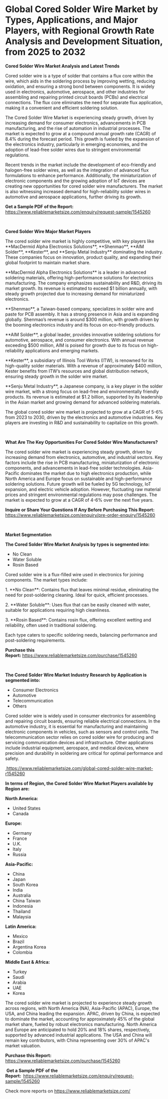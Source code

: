 <p><h1>Global Cored Solder Wire Market by Types, Applications, and Major Players, with Regional Growth Rate Analysis and Development Situation, from 2025 to 2032</h1></p><p><strong>Cored Solder Wire Market Analysis and Latest Trends</strong></p>
<p><p>Cored solder wire is a type of solder that contains a flux core within the wire, which aids in the soldering process by improving wetting, reducing oxidation, and ensuring a strong bond between components. It is widely used in electronics, automotive, aerospace, and other industries for assembling and repairing printed circuit boards (PCBs) and electrical connections. The flux core eliminates the need for separate flux application, making it a convenient and efficient soldering solution.</p><p>The Cored Solder Wire Market is experiencing steady growth, driven by increasing demand for consumer electronics, advancements in PCB manufacturing, and the rise of automation in industrial processes. The market is expected to grow at a compound annual growth rate (CAGR) of 8.4% during the forecast period. This growth is fueled by the expansion of the electronics industry, particularly in emerging economies, and the adoption of lead-free solder wires due to stringent environmental regulations.</p><p>Recent trends in the market include the development of eco-friendly and halogen-free solder wires, as well as the integration of advanced flux formulations to enhance performance. Additionally, the miniaturization of electronic components and the growing adoption of IoT devices are creating new opportunities for cored solder wire manufacturers. The market is also witnessing increased demand for high-reliability solder wires in automotive and aerospace applications, further driving its growth.</p></p>
<p><strong>Get a Sample PDF of the Report:&nbsp;</strong> <a href="https://www.reliablemarketsize.com/enquiry/request-sample/1545260?utm_campaign=1888&utm_medium=2&utm_source=Github&utm_content=ia&utm_term=26012025&utm_id=cored-solder-wire">https://www.reliablemarketsize.com/enquiry/request-sample/1545260</a></p>
<p>&nbsp;</p>
<p><strong>Cored Solder Wire Major Market Players</strong></p>
<p><p>The cored solder wire market is highly competitive, with key players like **MacDermid Alpha Electronics Solutions**, **Shenmao**, **AIM Solder**, **Kester**, and **Senju Metal Industry** dominating the industry. These companies focus on innovation, product quality, and expanding their global footprint to maintain market share.</p><p>**MacDermid Alpha Electronics Solutions** is a leader in advanced soldering materials, offering high-performance solutions for electronics manufacturing. The company emphasizes sustainability and R&D, driving its market growth. Its revenue is estimated to exceed $1 billion annually, with steady growth projected due to increasing demand for miniaturized electronics.</p><p>**Shenmao**, a Taiwan-based company, specializes in solder wire and paste for PCB assembly. It has a strong presence in Asia and is expanding globally. Shenmao’s revenue is around $300 million, with growth driven by the booming electronics industry and its focus on eco-friendly products.</p><p>**AIM Solder**, a global leader, provides innovative soldering solutions for automotive, aerospace, and consumer electronics. With annual revenue exceeding $500 million, AIM is poised for growth due to its focus on high-reliability applications and emerging markets.</p><p>**Kester**, a subsidiary of Illinois Tool Works (ITW), is renowned for its high-quality solder materials. With a revenue of approximately $400 million, Kester benefits from ITW’s resources and global distribution network, ensuring steady growth in the solder wire market.</p><p>**Senju Metal Industry**, a Japanese company, is a key player in the solder wire market, with a strong focus on lead-free and environmentally friendly products. Its revenue is estimated at $1.2 billion, supported by its leadership in the Asian market and growing demand for advanced soldering materials.</p><p>The global cored solder wire market is projected to grow at a CAGR of 5-6% from 2023 to 2030, driven by the electronics and automotive industries. Key players are investing in R&D and sustainability to capitalize on this growth.</p></p>
<p>&nbsp;</p>
<p><strong>What Are The Key Opportunities For Cored Solder Wire Manufacturers?</strong></p>
<p><p>The cored solder wire market is experiencing steady growth, driven by increasing demand from electronics, automotive, and industrial sectors. Key factors include the rise in PCB manufacturing, miniaturization of electronic components, and advancements in lead-free solder technologies. Asia-Pacific dominates the market due to high electronics production, while North America and Europe focus on sustainable and high-performance soldering solutions. Future growth will be fueled by 5G technology, IoT expansion, and electric vehicle adoption. However, fluctuating raw material prices and stringent environmental regulations may pose challenges. The market is expected to grow at a CAGR of 4-6% over the next five years.</p></p>
<p><strong>Inquire or Share Your Questions If Any Before Purchasing This Report:</strong> <a href="https://www.reliablemarketsize.com/enquiry/pre-order-enquiry/1545260?utm_campaign=1888&utm_medium=2&utm_source=Github&utm_content=ia&utm_term=26012025&utm_id=cored-solder-wire">https://www.reliablemarketsize.com/enquiry/pre-order-enquiry/1545260</a></p>
<p>&nbsp;</p>
<p><strong>Market Segmentation</strong></p>
<p><strong>The Cored Solder Wire Market Analysis by types is segmented into:</strong></p>
<p><ul><li>No Clean</li><li>Water Soluble</li><li>Rosin Based</li></ul></p>
<p><p>Cored solder wire is a flux-filled wire used in electronics for joining components. The market types include:</p><p>1. **No Clean**: Contains flux that leaves minimal residue, eliminating the need for post-soldering cleaning. Ideal for quick, efficient processes.  </p><p>2. **Water Soluble**: Uses flux that can be easily cleaned with water, suitable for applications requiring high cleanliness.  </p><p>3. **Rosin Based**: Contains rosin flux, offering excellent wetting and reliability, often used in traditional soldering.  </p><p>Each type caters to specific soldering needs, balancing performance and post-soldering requirements.</p></p>
<p><strong>Purchase this Report:&nbsp;</strong><a href="https://www.reliablemarketsize.com/purchase/1545260?utm_campaign=1888&utm_medium=2&utm_source=Github&utm_content=ia&utm_term=26012025&utm_id=cored-solder-wire">https://www.reliablemarketsize.com/purchase/1545260</a></p>
<p>&nbsp;</p>
<p><strong>The Cored Solder Wire Market Industry Research by Application is segmented into:</strong></p>
<p><ul><li>Consumer Electronics</li><li>Automotive</li><li>Telecommunication</li><li>Others</li></ul></p>
<p><p>Cored solder wire is widely used in consumer electronics for assembling and repairing circuit boards, ensuring reliable electrical connections. In the automotive industry, it is essential for manufacturing and maintaining electronic components in vehicles, such as sensors and control units. The telecommunication sector relies on cored solder wire for producing and servicing communication devices and infrastructure. Other applications include industrial equipment, aerospace, and medical devices, where precision and durability in soldering are critical for optimal performance and safety.</p></p>
<p><a href="https://www.reliablemarketsize.com/global-cored-solder-wire-market-r1545260?utm_campaign=1888&utm_medium=2&utm_source=Github&utm_content=ia&utm_term=26012025&utm_id=cored-solder-wire">&nbsp;https://www.reliablemarketsize.com/global-cored-solder-wire-market-r1545260</a></p>
<p><strong>In terms of Region, the Cored Solder Wire Market Players available by Region are:</strong></p>
<p>
    <p> <strong> North America: </strong>
        <ul>
            <li>United States</li>
            <li>Canada</li>
        </ul>
        </p> 
    <p> <strong> Europe: </strong>
        <ul>
            <li>Germany</li>
            <li>France</li>
            <li>U.K.</li>
            <li>Italy</li>
            <li>Russia</li>
        </ul>
        </p> 
    <p> <strong> Asia-Pacific: </strong>
        <ul>
            <li>China</li>
            <li>Japan</li>
            <li>South Korea</li>
            <li>India</li>
            <li>Australia</li>
            <li>China Taiwan</li>
            <li>Indonesia</li>
            <li>Thailand</li>
            <li>Malaysia</li>
        </ul>
        </p> 
    <p> <strong> Latin America: </strong>
        <ul>
            <li>Mexico</li>
            <li>Brazil</li>
            <li>Argentina Korea</li>
            <li>Colombia</li>
        </ul>
        </p> 
    <p> <strong> Middle East & Africa: </strong>
        <ul>
            <li>Turkey</li>
            <li>Saudi</li>
            <li>Arabia</li>
            <li>UAE</li>
            <li>Korea</li>
        </ul>
    </p>
    </p>
<p><p>The cored solder wire market is projected to experience steady growth across regions, with North America (NA), Asia-Pacific (APAC), Europe, the USA, and China leading the expansion. APAC, driven by China, is expected to dominate the market, accounting for approximately 45% of the global market share, fueled by robust electronics manufacturing. North America and Europe are anticipated to hold 20% and 18% shares, respectively, supported by advanced industrial applications. The USA and China will remain key contributors, with China representing over 30% of APAC's market valuation.</p></p>
<p><strong>Purchase this Report: </strong><a href="https://www.reliablemarketsize.com/purchase/1545260?utm_campaign=1888&utm_medium=2&utm_source=Github&utm_content=ia&utm_term=26012025&utm_id=cored-solder-wire">https://www.reliablemarketsize.com/purchase/1545260</a></p>
<p>&nbsp;<strong>Get a Sample PDF of the Report:&nbsp;&nbsp;</strong><a href="https://www.reliablemarketsize.com/enquiry/request-sample/1545260?utm_campaign=1888&utm_medium=2&utm_source=Github&utm_content=ia&utm_term=26012025&utm_id=cored-solder-wire">https://www.reliablemarketsize.com/enquiry/request-sample/1545260</a></p>
<p><strong></strong></p>
<p>Check more reports on <a href="https://www.reliablemarketsize.com/?utm_campaign=1888&utm_medium=2&utm_source=Github&utm_content=ia&utm_term=26012025&utm_id=cored-solder-wire">https://www.reliablemarketsize.com/</a></p>